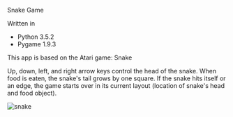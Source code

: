 Snake Game

Written in
- Python 3.5.2
- Pygame 1.9.3

This app is based on the Atari game: Snake

Up, down, left, and right arrow keys control the head of the snake. When food is eaten, the snake's tail grows by one square. If the snake hits itself or an edge, the game starts over in its current layout (location of snake's head and food object).

![snake](https://user-images.githubusercontent.com/7481680/31789230-7139a6f4-b4df-11e7-9d36-397c811db919.gif)
